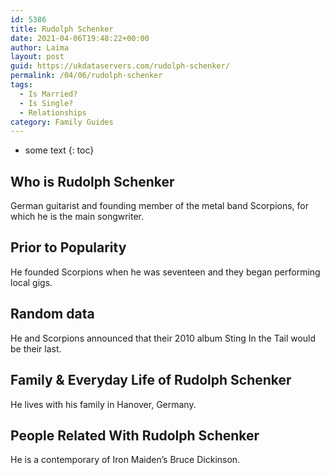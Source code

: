 ```yaml
---
id: 5386
title: Rudolph Schenker
date: 2021-04-06T19:48:22+00:00
author: Laima
layout: post
guid: https://ukdataservers.com/rudolph-schenker/
permalink: /04/06/rudolph-schenker
tags:
  - Is Married?
  - Is Single?
  - Relationships
category: Family Guides
---
```


* some text
{: toc}


## Who is Rudolph Schenker
                  
                  
                  
German guitarist and founding member of the metal band Scorpions, for which he is the main songwriter.
                  
              
            
              
            
                
                
                
## Prior to Popularity
                  
                  
                  
He founded Scorpions when he was seventeen and they began performing local gigs.
                  
              
            
              
            
                
                
                
## Random data
                  
                  
                  
He and Scorpions announced that their 2010 album Sting In the Tail would be their last.
                  
              
            
              
            
                
                
                
## Family & Everyday Life of Rudolph Schenker
                  
                  
                  
He lives with his family in Hanover, Germany.
                  
              
            
              
            
                
                
                
## People Related With Rudolph Schenker
                  
                  
                  
He is a contemporary of Iron Maiden&#8217;s Bruce Dickinson.
                  
              
            
              
            
                
              
            
              
              
            
            
              
            
          
          
          